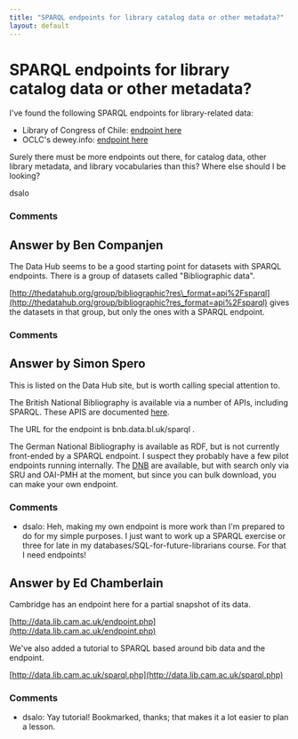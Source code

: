 ```yaml
---
title: "SPARQL endpoints for library catalog data or other metadata?"
layout: default
---
```

SPARQL endpoints for library catalog data or other metadata?
=====================
I've found the following SPARQL endpoints for library-related data:

-   Library of Congress of Chile: [endpoint
    here](http://datos.bcn.cl/sparql)
-   OCLC's dewey.info: [endpoint here](http://dewey.info/sparql.php)

Surely there must be more endpoints out there, for catalog data, other
library metadata, and library vocabularies than this? Where else should
I be looking?

dsalo

### Comments ###


Answer by Ben Companjen
----------------
The Data Hub seems to be a good starting point for datasets with SPARQL
endpoints. There is a group of datasets called "Bibliographic data".

[http://thedatahub.org/group/bibliographic?res\_format=api%2Fsparql](http://thedatahub.org/group/bibliographic?res_format=api%2Fsparql)
gives the datasets in that group, but only the ones with a SPARQL
endpoint.

### Comments ###

Answer by Simon Spero
----------------
This is listed on the Data Hub site, but is worth calling special
attention to.

The British National Bibliography is available via a number of APIs,
including SPARQL. These APIS are documented
[here](http://www.bl.uk/bibliographic/datafree.html).

The URL for the endpoint is bnb.data.bl.uk/sparql .

The German National Bibliography is available as RDF, but is not
currently front-ended by a SPARQL endpoint. I suspect they probably have
a few pilot endpoints running internally. The
[DNB](http://www.dnb.de/EN/Service/DigitaleDienste/LinkedData/linkeddata_node.html)
are available, but with search only via SRU and OAI-PMH at the moment,
but since you can bulk download, you can make your own endpoint.

### Comments ###
* dsalo: Heh, making my own endpoint is more work than I'm prepared to do for my
simple purposes. I just want to work up a SPARQL exercise or three for
late in my databases/SQL-for-future-librarians course. For that I need
endpoints!

Answer by Ed Chamberlain
----------------
Cambridge has an endpoint here for a partial snapshot of its data.

[http://data.lib.cam.ac.uk/endpoint.php](http://data.lib.cam.ac.uk/endpoint.php)

We've also added a tutorial to SPARQL based around bib data and the
endpoint.

[http://data.lib.cam.ac.uk/sparql.php](http://data.lib.cam.ac.uk/sparql.php)

### Comments ###
* dsalo: Yay tutorial! Bookmarked, thanks; that makes it a lot easier to plan a
lesson.

